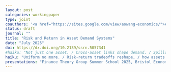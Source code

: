 ```yaml
---
layout: post
categories: workingpaper
type: joint
coauthors: '<a href="https://sites.google.com/view/aowang-economics/">Ao Wang</a>'
status: draft
journal: ""
title: "Risk and Return in Asset Demand Systems"
date: "July 2025"
doi: https://dx.doi.org/10.2139/ssrn.5057341
#haiku: "Not just one asset. / Cross-asset links shape demand. / Spillovers emerge."
haiku: "Uniform no more. / Risk-return tradeoffs reshape, / how assets relate."
presentations: "Finance Theory Group Summer School 2025, Bristol Econometrics Study Group Conference 2025, EARIE 2025"
---
```

